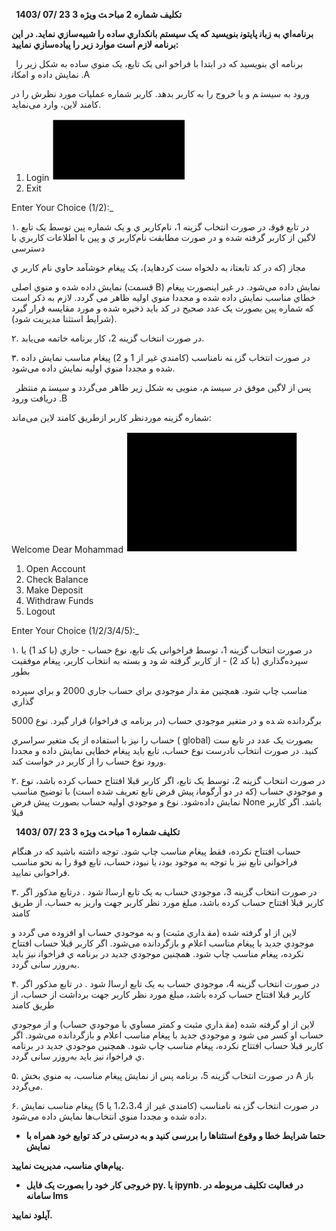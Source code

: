 ﻿` `**ﺗﮑﻠﯿﻒ ﺷﻤﺎره 2                                          ﻣﺒﺎﺣ ﺚ وﯾﮋه 3                                           23 /07 /1403**

**ﺑﺮﻧﺎﻣﻪاي ﺑﻪ زﺑﺎﻧ ﭘﺎﯾﺘﻮﻧ ﺑﻨﻮﯾﺴﯿﺪ ﮐﻪ ﯾﮏ ﺳﯿﺴﺘﻢ ﺑﺎﻧﮑﺪاري ﺳﺎده را ﺷﺒﯿﻪﺳﺎزي ﻧﻤﺎﯾﺪ. در اﯾﻦ ﺑﺮﻧﺎﻣﻪ ﻻزم اﺳﺖ ﻣﻮارد زﯾﺮ را ﭘﯿﺎدهﺳﺎزي ﻧﻤﺎﯾﯿﺪ:** 

` `ﺑﺮﻧﺎﻣﻪ اي ﺑﻨﻮﯾﺴﯿﺪ ﮐﻪ در اﺑﺘﺪا ﺑﺎ ﻓﺮاﺧﻮ اﻧﯽ ﯾﮏ ﺗﺎﺑﻊ، ﯾﮏ ﻣﻨﻮي ﺳﺎده ﺑﻪ ﺷﮑﻞ زﯾﺮ  را ﻧﻤﺎﯾﺶ داده و اﻣﮑﺎﻧ .A

ورود ﺑﻪ ﺳﯿﺴﺘ ﻢ و ﯾﺎ ﺧﺮوج را ﺑﻪ ﮐﺎرﺑﺮ ﺑﺪﻫﺪ.  ﮐﺎرﺑﺮ ﺷﻤﺎره ﻋﻤﻠﯿﺎت ﻣﻮرد ﻧﻈﺮش را  در ﮐﺎﻣﻨﺪ ﻻﯾﻦ، وارد  ﻣﯽﻧﻤﺎﯾﺪ.  

1. Login ![](Aspose.Words.f165b199-be43-4ab7-9721-35ba6a1c25ef.001.png)
1. Exit 

Enter Your Choice (1/2):\_ 

۱.  در ﺗﺎﺑﻊ ﻓﻮﻗ، در ﺻﻮرت اﻧﺘﺨﺎب ﮔﺰﯾﻨﻪ 1، ﻧﺎمﮐﺎرﺑﺮ ي و ﯾﮏ ﺷﻤﺎره ﭘﯿﻦ ﺗﻮﺳﻂ ﯾﮏ ﺗﺎﺑﻊ ﻻﮔﯿﻦ از ﮐﺎرﺑﺮ ﮔﺮﻓﺘﻪ ﺷﺪه و در ﺻﻮرت ﻣﻄﺎﺑﻘﺖ ﻧﺎمﮐﺎرﺑﺮ ي و ﭘﯿﻦ ﺑﺎ اﻃﻼﻋﺎت ﮐﺎرﺑﺮي ﺑﺎ دﺳﺘﺮﺳﯽ 

ﻣﺠﺎز (ﮐﻪ در ﮐﺪ ﺗﺎﺑﻌﺘﺎﻧ ﺑﻪ دﻟﺨﻮاه ﺳﺖ ﮐﺮدهاﯾﺪ)، ﯾﮏ ﭘﯿﻐﺎم ﺧﻮشآﻣﺪ ﺣﺎوي ﻧﺎم ﮐﺎرﺑﺮ ي 

ﻧﻤﺎﯾﺶ داده ﺷﺪه و ﻣﻨﻮي اﺻﻠﯽ (ﻗﺴﻤﺖ B) ﻧﻤﺎﯾﺶ داده ﻣﯽﺷﻮد. در ﻏﯿﺮ اﯾﻨﺼﻮرت ﭘﯿﻐﺎم ﺧﻄﺎي ﻣﻨﺎﺳﺐ ﻧﻤﺎﯾﺶ داده ﺷﺪه و ﻣﺠﺪدا ﻣﻨﻮي اوﻟﯿﻪ ﻇﺎﻫﺮ ﻣﯽ ﮔﺮدد. ﻻزم ﺑﻪ ذﮐﺮ اﺳﺖ ﮐﻪ ﺷﻤﺎره ﭘﯿﻦ ﺑﺼﻮرت ﯾﮏ ﻋﺪد ﺻﺤﯿﺢ  در ﮐﺪ ﺑﺎﯾﺪ ذﺧﯿﺮه ﺷﺪه و ﻣﻮرد ﻣﻘﺎﯾﺴﻪ ﻗﺮار ﮔﯿﺮد  (ﺷﺮاﯾﻂ اﺳﺘﺜﻨﺎ ﻣﺪﯾﺮﯾﺖ ﺷﻮد).  

۲.  در ﺻﻮرت اﻧﺘﺨﺎب ﮔﺰﯾﻨﻪ 2، ﮐﺎر ﺑﺮﻧﺎﻣﻪ ﺧﺎﺗﻤﻪ ﻣﯽﯾﺎﺑﺪ.  

۳.  در ﺻﻮرت اﻧﺘﺨﺎب ﮔﺰﯾ ﻨﻪ ﻧﺎﻣﻨﺎﺳﺐ (ﮐﺎﻣﻨﺪي ﻏﯿﺮ از 1 و 2) ﭘﯿﻐﺎم ﻣﻨﺎﺳﺐ ﻧﻤﺎﯾﺶ داده ﺷﺪه و ﻣﺠﺪدا ﻣﻨﻮي اوﻟﯿﻪ ﻧﻤﺎﯾﺶ داده ﻣﯽﺷﻮد.  

` `ﭘﺲ از ﻻﮔﯿﻦ ﻣﻮﻓﻖ در ﺳﯿﺴﺘ ﻢ، ﻣﻨﻮﯾﯽ ﺑﻪ ﺷﮑﻞ زﯾﺮ ﻇﺎﻫﺮ ﻣﯽﮔﺮدد و ﺳﯿﺴﺘ ﻢ ﻣﻨﺘﻈﺮ درﯾﺎﻓﺖ ورود .B

ﺷﻤﺎره ﮔﺰﯾﻨﻪ ﻣﻮردﻧﻈﺮ ﮐﺎرﺑﺮ ازﻃﺮﯾﻖ ﮐﺎﻣﻨﺪ ﻻﯾﻦ ﻣﯽﻣﺎﻧﺪ:  

Welcome Dear Mohammad ![](Aspose.Words.f165b199-be43-4ab7-9721-35ba6a1c25ef.002.png)

1. Open Account 
1. Check Balance 
1. Make Deposit 
1. Withdraw Funds 
1. Logout 

Enter Your Choice (1/2/3/4/5):\_ 

۱.   در ﺻﻮرت اﻧﺘﺨﺎب ﮔﺰﯾﻨﻪ 1، ﺗﻮﺳﻂ ﻓﺮاﺧﻮاﻧﯽ ﯾﮏ ﺗﺎﺑﻊ، ﻧﻮع ﺣﺴﺎب - ﺟﺎري (ﺑﺎ ﮐﺪ 1) ﯾﺎ ﺳﭙﺮدهﮔﺬاري (ﺑﺎ ﮐﺪ 2) - از ﮐﺎرﺑﺮ ﮔﺮﻓﺘﻪ ﺷ ﻮد و ﺑﺴﺘﻪ ﺑﻪ اﻧﺘﺨﺎب ﮐﺎرﺑﺮ، ﭘﯿﻐﺎم ﻣﻮﻓﻘﯿﺖ ﺑﻄﻮر 

ﻣﻨﺎﺳﺐ ﭼﺎپ ﺷﻮد. ﻫﻤﭽﻨﯿﻦ ﻣﻘ ﺪار ﻣﻮﺟﻮدي ﺑﺮاي ﺣﺴﺎب ﺟﺎري 2000 و ﺑﺮاي ﺳﭙﺮده ﮔﺬاري 

5000 ﺑﺮﮔﺮداﻧﺪه ﺷ ﺪه و در ﻣﺘﻐﯿﺮ ﻣﻮﺟﻮدي ﺣﺴﺎب (در ﺑﺮﻧﺎﻣﻪ ي ﻓﺮاﺧﻮاﻧ)  ﻗﺮار ﮔﯿﺮد. ﻧﻮع 

ﺣﺴﺎب را ﻧﯿﺰ ﺑﺎ اﺳﺘﻔﺎده از ﯾﮏ ﻣﺘﻐﯿﺮ ﺳﺮاﺳﺮي ( global) ﺑﺼﻮرت ﯾﮏ ﻋﺪد در ﺗﺎﺑﻊ ﺳﺖ ﮐﻨﯿﺪ. در ﺻﻮرت اﻧﺘﺨﺎب ﻧﺎدرﺳﺖ ﻧﻮع ﺣﺴﺎب، ﺗﺎﺑﻊ ﺑﺎﯾﺪ ﭘﯿﻐﺎم ﺧﻄﺎﯾﯽ ﻧﻤﺎﯾﺶ داده و ﻣﺠﺪدا ورود ﻧﻮع ﺣﺴﺎب را از ﮐﺎرﺑﺮ در ﺧﻮاﺳﺖ ﮐﻨﺪ. 

۲.  در ﺻﻮرت اﻧﺘﺨﺎب ﮔﺰﯾﻨﻪ 2، ﺗﻮﺳﻂ ﯾﮏ ﺗﺎﺑﻊ، اﮔﺮ ﮐﺎرﺑﺮ ﻗﺒﻼ  اﻓﺘﺘﺎح ﺣﺴﺎب ﮐﺮده ﺑﺎﺷﺪ، ﻧﻮع و ﻣﻮﺟﻮدي ﺣﺴﺎب (ﮐﻪ در دو آرﮔﻮﻣﺎﻧ ﭘﯿﺶ ﻓﺮض ﺗﺎﺑﻊ ﺗﻌﺮﯾﻒ ﺷﺪه اﺳﺖ) ﺑﺎ ﺗﻮﺿﯿﺢ  ﻣﻨﺎﺳﺐ ﻧﻤﺎﯾﺶ دادهﺷﻮد. ﻧﻮع و ﻣﻮﺟﻮدي اوﻟﯿﻪ ﺣﺴﺎب ﺑﺼﻮرت ﭘﯿﺶ ﻓﺮض None ﺑﺎﺷﺪ. اﮔﺮ ﮐﺎرﺑﺮ ﻗﺒﻼ  

` `**ﺗﮑﻠﯿﻒ ﺷﻤﺎره 1                                          ﻣﺒﺎﺣ ﺚ وﯾﮋه 3                                           23 /07 /1403**

ﺣﺴﺎب اﻓﺘﺘﺎح ﻧﮑﺮده، ﻓﻘﻂ ﭘﯿﻐﺎم ﻣﻨﺎﺳﺐ ﭼﺎپ ﺷﻮد. ﺗﻮﺟﻪ داﺷﺘﻪ ﺑﺎﺷﯿﺪ ﮐﻪ در ﻫﻨﮕﺎم ﻓﺮاﺧﻮاﻧﯽ ﺗﺎﺑﻊ ﻧﯿﺰ ﺑﺎ ﺗﻮﺟﻪ ﺑﻪ  ﻣﻮﺟﻮد ﺑﻮدﻧ ﯾﺎ ﻧﺒﻮدﻧ  ﺣﺴﺎب، ﺗﺎﺑﻊ  ﻓﻮﻗ را ﺑﻪ ﻧﺤﻮ ﻣﻨﺎﺳﺐ ﻓﺮاﺧﻮاﻧﯽ ﻧﻤﺎﯾﯿﺪ.  

۳.   در ﺻﻮرت اﻧﺘﺨﺎب ﮔﺰﯾﻨﻪ 3، ﻣﻮﺟﻮدي ﺣﺴﺎب ﺑﻪ  ﯾﮏ ﺗﺎﺑﻊ  ارﺳﺎﻟ ﺷﻮد . درﺗﺎﺑﻊ ﻣﺬﮐﻮر اﮔﺮ ﮐﺎرﺑﺮ 
ﻗﺒﻼ اﻓﺘﺘﺎح ﺣﺴﺎب ﮐﺮده ﺑﺎﺷﺪ، ﻣﺒﻠﻎ ﻣﻮرد ﻧﻈﺮ ﮐﺎرﺑﺮ ﺟﻬﺖ وارﯾﺰ ﺑﻪ ﺣﺴﺎب، از ﻃﺮﯾﻖ ﮐﺎﻣﻨﺪ 

ﻻﯾﻦ از او ﮔﺮﻓﺘﻪ ﺷﺪه  (ﻣﻘ ﺪاري ﻣﺜﺒﺖ) و ﺑﻪ ﻣﻮﺟﻮدي ﺣﺴﺎب او اﻓﺰوده ﻣﯽ ﮔﺮدد و ﻣﻮﺟﻮدي ﺟﺪﯾﺪ ﺑﺎ ﭘﯿﻐﺎم ﻣﻨﺎﺳﺐ اﻋﻼم و ﺑﺎزﮔﺮداﻧﺪه ﻣﯽﺷﻮد. اﮔﺮ ﮐﺎرﺑﺮ ﻗﺒﻼ  ﺣﺴﺎب اﻓﺘﺘﺎح ﻧﮑﺮده،  ﭘﯿﻐﺎم ﻣﻨﺎﺳﺐ ﭼﺎپ ﺷﻮد. ﻫﻤﭽﻨﯿﻦ ﻣﻮﺟﻮدي ﺟﺪﯾﺪ در ﺑﺮﻧﺎﻣﻪ ي ﻓﺮاﺧﻮاﻧ ﻧﯿﺰ ﺑﺎﯾﺪ ﺑﻪروزر ﺳﺎﻧﯽ ﮔﺮدد.  

۴.   در ﺻﻮرت اﻧﺘﺨﺎب ﮔﺰﯾﻨﻪ 4، ﻣﻮﺟﻮدي ﺣﺴﺎب ﺑﻪ  ﯾﮏ ﺗﺎﺑﻊ  ارﺳﺎﻟ ﺷﻮد . در ﺗﺎﺑﻊ ﻣﺬﮐﻮر اﮔﺮ ﮐﺎرﺑﺮ ﻗﺒﻼ اﻓﺘﺘﺎح ﺣﺴﺎب ﮐﺮده ﺑﺎﺷﺪ، ﻣﺒﻠﻎ ﻣﻮرد ﻧﻈﺮ ﮐﺎرﺑﺮ ﺟﻬﺖ ﺑﺮداﺷﺖ از ﺣﺴﺎب، از ﻃﺮﯾﻖ ﮐﺎﻣﻨﺪ 

ﻻﯾﻦ از او ﮔﺮﻓﺘﻪ ﺷﺪه (ﻣﻘ ﺪاري ﻣﺜﺒﺖ و ﮐﻤﺘﺮ ﻣﺴﺎوي ﺑﺎ ﻣﻮﺟﻮدي ﺣﺴﺎب) و از ﻣﻮﺟﻮدي ﺣﺴﺎب او ﮐﺴﺮ ﻣﯽ ﺷﻮد و ﻣﻮﺟﻮدي ﺟﺪﯾﺪ ﺑﺎ ﭘﯿﻐﺎم ﻣﻨﺎﺳﺐ اﻋﻼم و ﺑﺎزﮔﺮداﻧﺪه ﻣﯽﺷﻮد. اﮔﺮ ﮐﺎرﺑﺮ ﻗﺒﻼ  ﺣﺴﺎب اﻓﺘﺘﺎح ﻧﮑﺮده،  ﭘﯿﻐﺎم ﻣﻨﺎﺳﺐ ﭼﺎپ ﺷﻮد. ﻫﻤﭽﻨﯿﻦ ﻣﻮﺟﻮدي ﺟﺪﯾﺪ در ﺑﺮﻧﺎﻣﻪ ي ﻓﺮاﺧﻮاﻧ ﻧﯿﺰ ﺑﺎﯾﺪ ﺑﻪروزر ﺳﺎﻧﯽ ﮔﺮدد.  

۵.   در ﺻﻮرت اﻧﺘﺨﺎب ﮔﺰﯾﻨﻪ 5، ﺑﺮﻧﺎﻣﻪ ﭘﺲ از ﻧﻤﺎﯾﺶ ﭘﯿﻐﺎم ﻣﻨﺎﺳﺐ، ﺑﻪ ﻣﻨﻮي ﺑﺨﺶ A ﺑﺎز ﻣﯽﮔﺮدد.  

۶.  در ﺻﻮرت اﻧﺘﺨﺎب ﮔﺰﯾ ﻨﻪ ﻧﺎﻣﻨﺎﺳﺐ (ﮐﺎﻣﻨﺪي ﻏﯿﺮ از 1،2،3،4 ﯾﺎ 5) ﭘﯿﻐﺎم ﻣﻨﺎﺳﺐ ﻧﻤﺎﯾﺶ داده ﺷﺪه و ﻣﺠﺪدا ﻣﻨﻮي اﻧﺘﺨﺎبﻫﺎ ﻧﻤﺎﯾﺶ داده ﻣﯽﺷﻮد.  

* **ﺣﺘﻤﺎ ﺷﺮاﯾﻂ ﺧﻄﺎ و وﻗﻮع اﺳﺘﺜﻨﺎﻫﺎ را ﺑﺮرﺳﯽ ﮐﻨﯿﺪ و ﺑﻪ درﺳﺘﯽ در ﮐﺪ ﺗﻮاﺑﻊ ﺧﻮد ﻫﻤﺮاه ﺑﺎ ﻧﻤﺎﯾﺶ** 

**ﭘﯿﺎمﻫﺎي ﻣﻨﺎﺳﺐ، ﻣﺪﯾﺮﯾﺖ ﻧﻤﺎﯾﯿﺪ.** 

* **ﺧﺮوﺟﯽ ﮐﺎر ﺧﻮد را ﺑﺼﻮرت ﯾﮏ ﻓﺎﯾﻞ py. ﯾﺎ ipynb. در ﻓﻌﺎﻟﯿﺖ ﺗﮑﻠﯿﻒ ﻣﺮﺑﻮﻃﻪ در ﺳﺎﻣﺎﻧﻪ lms** 

**آﭘﻠﻮد ﻧﻤﺎﯾﯿﺪ.** 
